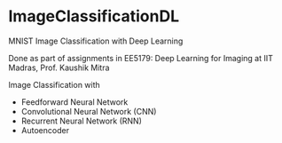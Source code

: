 # ImageClassificationDL

MNIST Image Classification with Deep Learning

Done as part of assignments in EE5179: Deep Learning for Imaging at IIT Madras, Prof. Kaushik Mitra

Image Classification with
- Feedforward Neural Network
- Convolutional Neural Network (CNN)
- Recurrent Neural Network (RNN)
- Autoencoder
